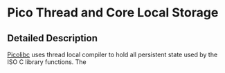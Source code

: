 # Pico Thread and Core Local Storage
## Detailed Description
[Picolibc](https://github.com/picolibc/picolibc) uses thread local compiler to hold all persistent state used by the ISO C library functions.  The
<!--stackedit_data:
eyJoaXN0b3J5IjpbMTY3NDE4MjgzMCwtODM2NDIwMjc1LC05Mz
I2NjE4MDIsLTE3NjA1MTM1OTgsNzg3MzY4NTE4XX0=
-->